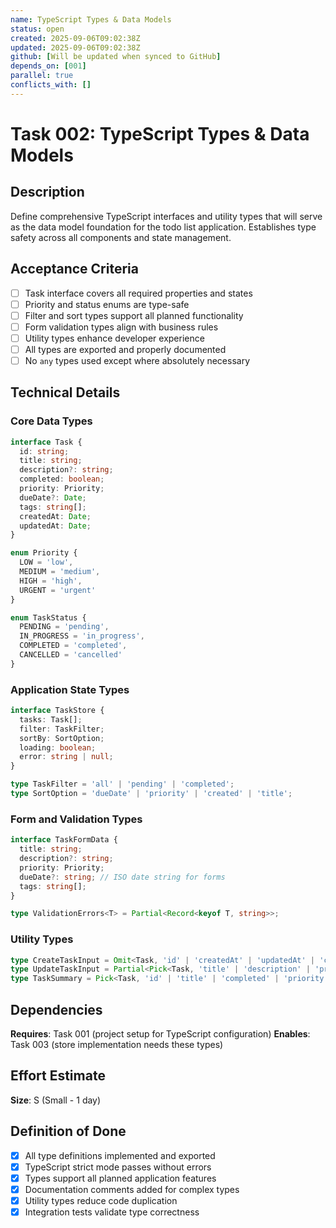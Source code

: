 ```yaml
---
name: TypeScript Types & Data Models
status: open
created: 2025-09-06T09:02:38Z
updated: 2025-09-06T09:02:38Z
github: [Will be updated when synced to GitHub]
depends_on: [001]
parallel: true
conflicts_with: []
---
```


# Task 002: TypeScript Types & Data Models

## Description

Define comprehensive TypeScript interfaces and utility types that will serve as the data model foundation for the todo list application. Establishes type safety across all components and state management.

## Acceptance Criteria

- [ ] Task interface covers all required properties and states
- [ ] Priority and status enums are type-safe
- [ ] Filter and sort types support all planned functionality
- [ ] Form validation types align with business rules
- [ ] Utility types enhance developer experience
- [ ] All types are exported and properly documented
- [ ] No `any` types used except where absolutely necessary

## Technical Details

### Core Data Types
```typescript
interface Task {
  id: string;
  title: string;
  description?: string;
  completed: boolean;
  priority: Priority;
  dueDate?: Date;
  tags: string[];
  createdAt: Date;
  updatedAt: Date;
}

enum Priority {
  LOW = 'low',
  MEDIUM = 'medium',
  HIGH = 'high',
  URGENT = 'urgent'
}

enum TaskStatus {
  PENDING = 'pending',
  IN_PROGRESS = 'in_progress',
  COMPLETED = 'completed',
  CANCELLED = 'cancelled'
}
```

### Application State Types
```typescript
interface TaskStore {
  tasks: Task[];
  filter: TaskFilter;
  sortBy: SortOption;
  loading: boolean;
  error: string | null;
}

type TaskFilter = 'all' | 'pending' | 'completed';
type SortOption = 'dueDate' | 'priority' | 'created' | 'title';
```

### Form and Validation Types
```typescript
interface TaskFormData {
  title: string;
  description?: string;
  priority: Priority;
  dueDate?: string; // ISO date string for forms
  tags: string[];
}

type ValidationErrors<T> = Partial<Record<keyof T, string>>;
```

### Utility Types
```typescript
type CreateTaskInput = Omit<Task, 'id' | 'createdAt' | 'updatedAt' | 'completed'>;
type UpdateTaskInput = Partial<Pick<Task, 'title' | 'description' | 'priority' | 'dueDate' | 'tags'>>;
type TaskSummary = Pick<Task, 'id' | 'title' | 'completed' | 'priority'>;
```

## Dependencies

**Requires**: Task 001 (project setup for TypeScript configuration)
**Enables**: Task 003 (store implementation needs these types)

## Effort Estimate

**Size**: S (Small - 1 day)

## Definition of Done

- [x] All type definitions implemented and exported
- [x] TypeScript strict mode passes without errors
- [x] Types support all planned application features
- [x] Documentation comments added for complex types
- [x] Utility types reduce code duplication
- [x] Integration tests validate type correctness